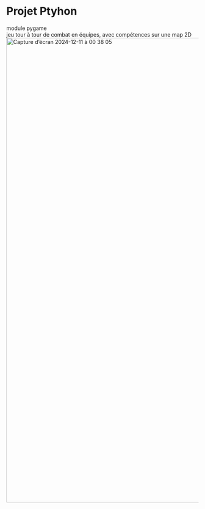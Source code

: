 # Projet Ptyhon
module pygame  
jeu tour à tour de combat en équipes, avec compétences sur une map 2D
<img width="1218" alt="Capture d’écran 2024-12-11 à 00 38 05" src="https://github.com/user-attachments/assets/7512ed5d-0669-46a6-9eda-3f0ae8c5a445">
